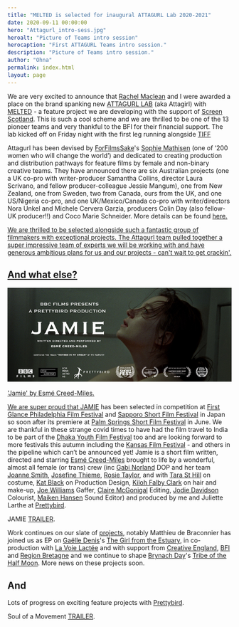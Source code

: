 ```yaml
---
title: "MELTED is selected for inaugural ATTAGURL Lab 2020-2021"
date: 2020-09-11 00:00:00
hero: "Attagurl_intro-sess.jpg"
heroalt: "Picture of Teams intro session"
herocaption: "First ATTAGURL Teams intro session."
description: "Picture of Teams intro session."
author: "Ohna"
permalink: index.html
layout: page
---
```


We are very excited to announce that <a href="http://www.rachelmaclean.com/">Rachel Maclean</a> and I were awarded a place on the brand spanking new <a href="https://attagirl.online/">ATTAGURL LAB</a> (aka Attagirl) with [MELTED](https://lifetolivefilms.com/share/Melted_EPK.pdf) - a feature project we are developing with the support of [Screen Scotland](https://www.screen.scot/about). This is such a cool scheme and we are thrilled to be one of the 13 pioneer teams and very thankful to the BFI for their financial support. The lab kicked off on Friday night with the first leg running alongside [TIFF](https://www.tiff.net/)

Attagurl has been devised by [ForFilmsSake](https://www.screenwest.com.au/news-events/2020/09/for-films-sake-announces-thirteen-global-projects-for-first-edition-of-attagirl/)'s [Sophie Mathisen](https://www.theguardian.com/profile/sophie-mathisen) (one of ‘200 women who will change the world’) and dedicated to creating production and distribution pathways for feature films by female and non-binary creative teams. They have announced there are six Australian projects (one a UK co-pro with writer-producer Samantha Collins, director Laura Scrivano, and fellow producer-colleague Jessie Mangum), one from New Zealand, one from Sweden, two from Canada, ours from the UK, and one US/Nigeria co-pro, and one UK/Mexico/Canada co-pro with writer/directors Nora Unkel and Michele Cervera Garzia, producers Colin Day (also fellow-UK producer!!) and Coco Marie Schneider. More details can be found <a href="https://www.if.com.au/australian-and-international-creative-teams-named-for-inaugural-attagirl-feature-lab/">here.

We are thrilled to be selected alongside such a fantastic group of filmmakers with exceptional projects. The Attagurl team pulled together a super impressive team of experts we will be working with and have generous ambitious plans for us and our projects - can't wait to get crackin'.

## And what else?

![Jamie Poster](/i/Jamie_Poster800.jpg)
<p class="Filmheadercaption">'Jamie' by Esmé Creed-Miles.</p>

We are super proud that [JAMIE](https://prettybird.co/eu/work/long-form/jamie-short-film-esme-creed-miles/) has been selected in competition at 
[First Glance Philadelphia Film Festival](https://firstglancefilms.com/fgpa23os/) and [Sapporo Short Film Festival](https://sapporoshortfest.jp/blogs/festivalupdate/2020/08/ssf2020-officialselection-JP.html) in Japan 
so soon after its premiere at [Palm Springs Short Film Festival](https://www.psfilmfest.org/2020-shortfest/film-finder/jamie) in June. We are thankful in these strange covid times to have had the film travel to India to be part of the [Dhaka Youth Film Festival](https://www.facebook.com/events/588494635132402/) too and are looking forward to more festivals this autumn including the [Kansas Film Festival](https://kansasfilm.com/) - and others in the pipeline which can’t be announced yet! Jamie is a short film written, directed and starring [Esmé Creed-Miles](https://www.instagram.com/jamie__film/) brought to life by a wonderful, almost all female (or trans) crew (inc [Gabi Norland](http://www.gabinorland.co.uk/) DOP and her team [Joanne Smith](https://www.gravycrew.co.uk/crew-profile/focus-puller-1st-ac/joanne-smith-gbct/132), [Josefine Thieme](http://www.josefine-camera.co.uk/), [Rosie Taylor](https://www.instagram.com/rosie_char/), and with [Tara St Hill](https://www.instagram.com/tarasthill/) on costume, [Kat Black](https://www.imdb.com/name/nm9872071/?ref_=ttfc_fc_cr10) on Production Design, [Kiloh Falby Clark](https://kilohfalbyclark.portfoliobox.net/about) on hair and make-up, [Joe Williams](https://www.imdb.com/name/nm4603045/?ref_=ttfc_fc_cr28) Gaffer, [Claire McGonigal](https://www.imdb.com/name/nm1481826/?ref_=ttfc_fc_cr9) Editing, [Jodie Davidson](https://www.imdb.com/name/nm2473833/?ref_=ttfc_fc_cr30) Colourist, [Maiken Hansen](https://www.imdb.com/name/nm5401363/?ref_=ttfc_fc_cr19) Sound Editor) and produced by me and Juliette Larthe at [Prettybird](https://prettybird.co/eu/work/long-form/jamie-short-film-esme-creed-miles/).

JAMIE [TRAILER](https://vimeo.com/426182855).

Work continues on our slate of <a href="http://lifetolivefilms.com/films-in-development.html">projects</a>, notably Matthieu de Braconnier has joined us as EP on <a href="http://gaelledenis.com/">Gaëlle Denis</a>'s <a href="http://lifetolivefilms.com/films-in-development.html">The Girl from the Estuary</a>, in co-production with <a href="http://www.lavoielacteeproductions.com/lavoielactee3/Home.html">La Voie Lactée</a> and with support from <a href="https://applications.creativeengland.co.uk/assets/public/resource/220.11">Creative England</a>, <a href="https://www.bfi.org.uk/supporting-uk-film/production-development-funding"><span class="caps">BFI</span></a> and <a href="https://www.bretagne.bzh/jcms/preprod_32781/fr/cinema-creation-cinematographique-et-audiovisuelle">Region Bretagne</a> and we continue to shape <a href="http://www.brynachday.com/">Brynach Day</a>'s [Tribe of the Half Moon](https://lifetolivefilms.com/share/Tribe%20_%20Mood%20Boards.pdf). More news on these projects soon.

## And 

Lots of progress on exciting feature projects with [Prettybird](http://prettybird.co/).

Soul of a Movement [TRAILER](https://www.instagram.com/p/Bz-_jzShX4t/).
